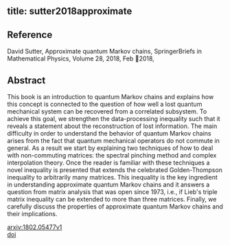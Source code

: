 title: sutter2018approximate
---


## Reference

David Sutter, Approximate quantum Markov chains, SpringerBriefs in Mathematical Physics, Volume 28, 2018, Feb 2018,

## Abstract 
This book is an introduction to quantum Markov chains and explains how this concept is connected to the question of how well a lost quantum mechanical system can be recovered from a correlated subsystem. To achieve this goal, we strengthen the data-processing inequality such that it reveals a statement about the reconstruction of lost information. The main difficulty in order to understand the behavior of quantum Markov chains arises from the fact that quantum mechanical operators do not commute in general. As a result we start by explaining two techniques of how to deal with non-commuting matrices: the spectral pinching method and complex interpolation theory. Once the reader is familiar with these techniques a novel inequality is presented that extends the celebrated Golden-Thompson inequality to arbitrarily many matrices. This inequality is the key ingredient in understanding approximate quantum Markov chains and it answers a question from matrix analysis that was open since 1973, i.e., if Lieb's triple matrix inequality can be extended to more than three matrices. Finally, we carefully discuss the properties of approximate quantum Markov chains and their implications.
    

[arxiv:1802.05477v1](https://arxiv.org/abs/1802.05477v1)     
[doi](https://doi.org/10.1007/978-3-319-78732-9_5)     

